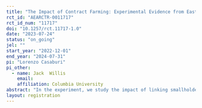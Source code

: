 ```yaml
---
title: "The Impact of Contract Farming: Experimental Evidence from East Africa"
rct_id: "AEARCTR-0011717"
rct_id_num: "11717"
doi: "10.1257/rct.11717-1.0"
date: "2023-07-24"
status: "on_going"
jel: ""
start_year: "2022-12-01"
end_year: "2024-07-31"
pi: "Lorenzo Casaburi"
pi_other:
  - name: Jack  Willis
    email: 
    affiliation: Columbia University
abstract: "In the experiment, we study the impact of linking smallholder farmers in value-chain contracting arrangements that provide iron-fortified beans. The partner contract farming companies first identify a set of potential villages to target for expansion into and the randomization then selects a subset of such villages for actual expansion. In a first random sample of villages, farmers receive a crop purchase guarantee and the provision of agricultural inputs (fertilizer and  bean seeds) on credit. A second group receives a crop purchase guarantee and the possibility to buy agricultural inputs for cash. A final group of villages is allocated to control. "
layout: registration
---
```


